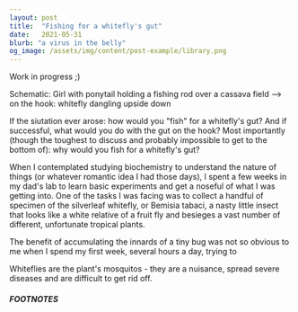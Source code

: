 ```yaml
---
layout: post
title:  "Fishing for a whitefly's gut"
date:   2021-05-31
blurb: "a virus in the belly"
og_image: /assets/img/content/post-example/library.png
---
```


Work in progress ;)

Schematic: Girl with ponytail holding a fishing rod over a cassava field --> on the hook: whitefly dangling upside down

If the siutation ever arose: how would you "fish" for a whitefly's gut? And if successful, what would you do with the gut on the hook? Most importantly (though the toughest to discuss and probably impossible to get to the bottom of): why would you fish for a whitefly's gut? 

When I contemplated studying biochemistry to understand the nature of things (or whatever romantic idea I had those days), I spent a few weeks in my dad's lab to learn basic experiments and get a noseful of what I was getting into. One of the tasks I was facing was to collect a handful of specimen of the silverleaf whitefly, or Bemisia tabaci, a nasty little insect that looks like a white relative of a fruit fly and besieges a vast number of different, unfortunate tropical plants.   

The benefit of accumulating the innards of a tiny bug was not so obvious to me when I spend my first week, several hours a day, trying to   

Whiteflies are the plant's mosquitos - they are a nuisance, spread severe diseases and are difficult to get rid off.


##### FOOTNOTES

[^1]: In a time when science was communicated largely in German, Kausche, Pfankuch and Ruska published their [first images](https://link.springer.com/content/pdf/10.1007/BF01493353.pdf) of Tobacco Mosaic Virus, which have become more [detailed](https://www.embopress.org/doi/pdf/10.15252/embr.201948451) with the development of better microscopes ;-)

[^2]: If you look closely, you will see differences between them: Some copy only short chapters, others are working only occasionally and copy the entire book at once.


